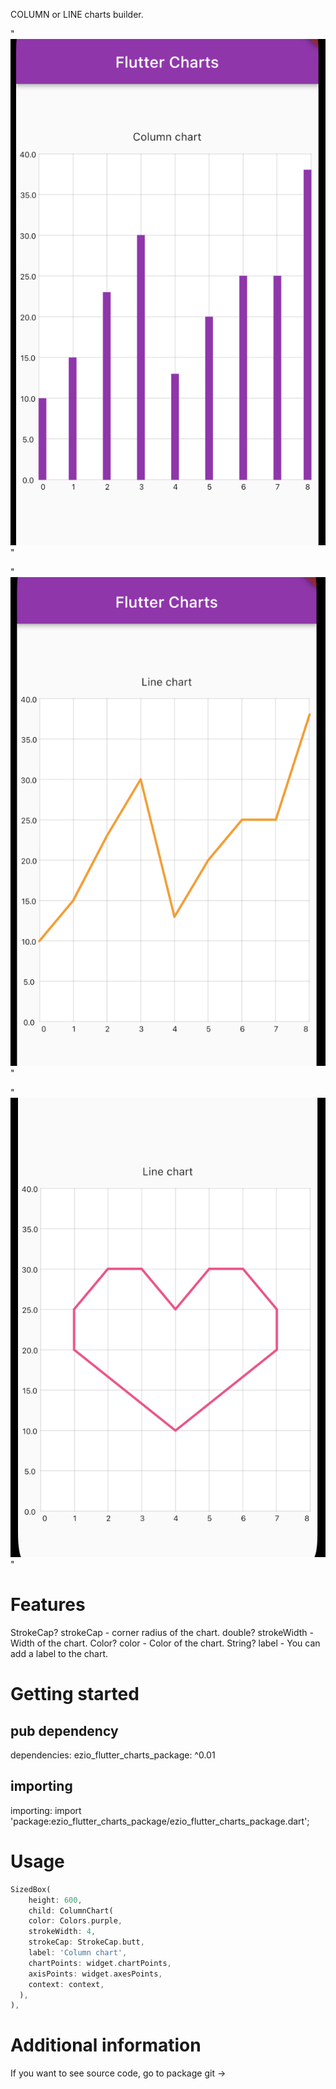 
COLUMN or LINE charts builder.

"![](.github/scrn-1.png)"

"![](.github/scrn-2.png)"

"![](.github/scrn-3.png)"

# Features

StrokeCap? strokeCap - corner radius of the chart.
double? strokeWidth - Width of the chart.
Color? color - Color of the chart.
String? label - You can add a label to the chart.

# Getting started

## pub dependency

dependencies:
ezio_flutter_charts_package: ^0.01

## importing

importing:
import 'package:ezio_flutter_charts_package/ezio_flutter_charts_package.dart';

# Usage

```dart
SizedBox(
    height: 600,
    child: ColumnChart(
    color: Colors.purple,
    strokeWidth: 4,
    strokeCap: StrokeCap.butt,
    label: 'Column chart',
    chartPoints: widget.chartPoints,
    axisPoints: widget.axesPoints,
    context: context,
  ),
),
```

# Additional information

If you want to see source code, go to package git -> 
